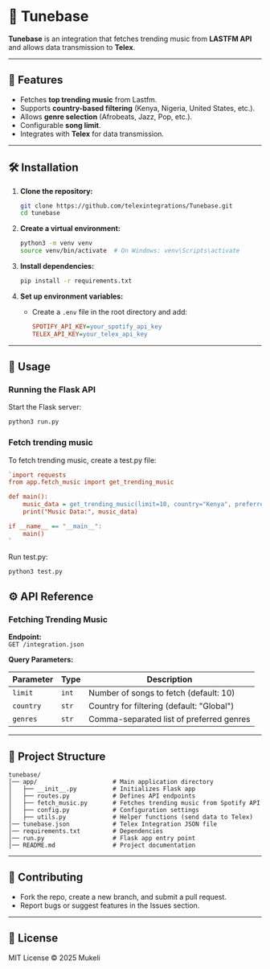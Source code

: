 # 🎵 Tunebase

**Tunebase** is an integration that fetches trending music from **LASTFM API** and allows data transmission to **Telex**.

---

## 🚀 Features
- Fetches **top trending music** from Lastfm.
- Supports **country-based filtering** (Kenya, Nigeria, United States, etc.).
- Allows **genre selection** (Afrobeats, Jazz, Pop, etc.).
- Configurable **song limit**.
- Integrates with **Telex** for data transmission.

---

## 🛠 Installation

1. **Clone the repository:**
   ```bash
   git clone https://github.com/telexintegrations/Tunebase.git
   cd tunebase
   ```

2. **Create a virtual environment:**
   ```bash
   python3 -m venv venv
   source venv/bin/activate  # On Windows: venv\Scripts\activate
   ```

3. **Install dependencies:**
   ```bash
   pip install -r requirements.txt
   ```

4. **Set up environment variables:**
   - Create a `.env` file in the root directory and add:
     ```ini
     SPOTIFY_API_KEY=your_spotify_api_key
     TELEX_API_KEY=your_telex_api_key
     ```

---

## 🎵 Usage

### Running the Flask API

Start the Flask server:
```bash
python3 run.py
```

### Fetch trending music

To fetch trending music, create a test.py file:
```ini
`import requests
from app.fetch_music import get_trending_music

def main():
    music_data = get_trending_music(limit=10, country="Kenya", preferred_genres=["jazz"])
    print("Music Data:", music_data)

if __name__ == "__main__":
    main()
`
```

Run test.py:
```bash
python3 test.py
```


## ⚙️ API Reference

### Fetching Trending Music

**Endpoint:**  
`GET /integration.json`

**Query Parameters:**

| Parameter   | Type   | Description |
|------------|--------|-------------|
| `limit`    | `int`  | Number of songs to fetch (default: 10) |
| `country`  | `str`  | Country for filtering (default: "Global") |
| `genres`   | `str`  | Comma-separated list of preferred genres |

---

## 📂 Project Structure

```
tunebase/
│── app/                     # Main application directory
│   ├── __init__.py          # Initializes Flask app
│   ├── routes.py            # Defines API endpoints
│   ├── fetch_music.py       # Fetches trending music from Spotify API
│   ├── config.py            # Configuration settings
│   ├── utils.py             # Helper functions (send data to Telex)
│── tunebase.json            # Telex Integration JSON file
│── requirements.txt         # Dependencies
│── run.py                   # Flask app entry point
│── README.md                # Project documentation
```

---

## 🤝 Contributing

- Fork the repo, create a new branch, and submit a pull request.
- Report bugs or suggest features in the Issues section.

---

## 📜 License

MIT License © 2025 Mukeli